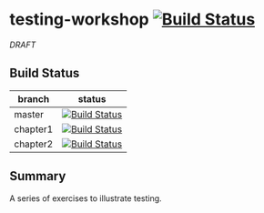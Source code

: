 # testing-workshop [![Build Status](https://api.travis-ci.org/the-james-burton/testing-workshop.svg?branch=master)](https://travis-ci.org/the-james-burton/testing-workshop)

*DRAFT*

## Build Status

 branch | status
--- | ---
 master | [![Build Status](https://api.travis-ci.org/the-james-burton/testing-workshop.svg?branch=master)](https://travis-ci.org/the-james-burton/testing-workshop)
 chapter1 | [![Build Status](https://api.travis-ci.org/the-james-burton/testing-workshop.svg?branch=chapter1)](https://travis-ci.org/the-james-burton/testing-workshop)
 chapter2 | [![Build Status](https://api.travis-ci.org/the-james-burton/testing-workshop.svg?branch=chapter2)](https://travis-ci.org/the-james-burton/testing-workshop)

## Summary

A series of exercises to illustrate testing. 